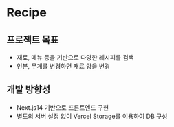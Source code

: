 # Recipe

## 프로젝트 목표
- 재료, 메뉴 등을 기반으로 다양한 레시피를 검색
- 인분, 무게를 변경하면 재료 양을 변경

## 개발 방향성
- Next.js14 기반으로 프론트엔드 구현
- 별도의 서버 설정 없이 Vercel Storage를 이용하여 DB 구성
